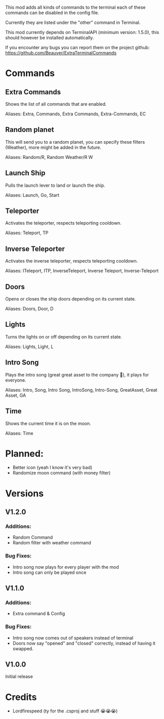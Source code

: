 This mod adds all kinds of commands to the terminal each of these commands can be disabled in the config file. 

Currently they are listed under the "other" command in Terminal.

This mod currently depends on TerminalAPI (minimum version: 1.5.0), this should however be installed automatically.

If you encounter any bugs you can report them on the project github: https://github.com/Beauver/ExtraTerminalCommands

# Commands
## Extra Commands
Shows the list of all commands that are enabled.

Aliases: Extra, Commands, Extra Commands, Extra-Commands, EC
## Random planet
This will send you to a random planet, you can specify these filters (Weather), more might be added in the future.

Aliases: Random/R, Random Weather/R W
## Launch Ship
Pulls the launch lever to land or launch the ship.

Aliases: Launch, Go, Start
## Teleporter
Activates the teleporter, respects teleporting cooldown.

Aliases: Teleport, TP
## Inverse Teleporter
Activates the inverse teleporter, respects teleporting cooldown.

Aliases: ITeleport, ITP, InverseTeleport, Inverse Teleport, Inverse-Teleport
## Doors
Opens or closes the ship doors depending on its current state.

Aliases: Doors, Door, D
## Lights
Turns the lights on or off depending on its current state.

Aliases: Lights, Light, L
## Intro Song
Plays the intro song (great great asset to the company 💃), it plays for everyone.

Aliases: Intro, Song, Intro Song, IntroSong, Intro-Song, GreatAsset, Great Asset, GA
## Time
Shows the current time it is on the moon.

Aliases: Time


# Planned:
- Better icon (yeah I know it's very bad)
- Randomize moon command (with money filter)

# Versions
## V1.2.0
### Additions:
- Random Command
- Random filter with weather command

### Bug Fixes:
- Intro song now plays for every player with the mod
- Intro song can only be played once

## V1.1.0
### Additions:
- Extra command & Config
### Bug Fixes:
- Intro song now comes out of speakers instead of terminal
- Doors now say "opened" and "closed" correctly, instead of having it swapped.

## V1.0.0
Initial release

# Credits
- Lordfirespeed (ty for the .csproj and stuff 😭😭😭)
